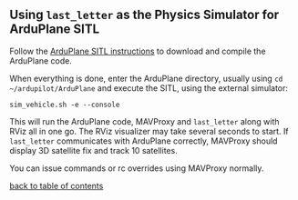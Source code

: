## Using `last_letter` as the Physics Simulator for ArduPlane SITL

Follow the [ArduPlane SITL instructions](http://dev.ardupilot.com/wiki/setting-up-sitl-on-linux/) to download and compile the ArduPlane code.

When everything is done, enter the ArduPlane directory, usually using `cd ~/ardupilot/ArduPlane`
and execute the SITL, using the external simulator:
```
sim_vehicle.sh -e --console
```

This will run the ArduPlane code, MAVProxy and `last_letter` along with RViz all in one go. The RViz visualizer may take several seconds to start.
If `last_letter` communicates with ArduPlane correctly, MAVProxy should display 3D satellite fix and track 10 satellites.

You can issue commands or rc overrides using MAVProxy normally.

[back to table of contents](../../../README.md)